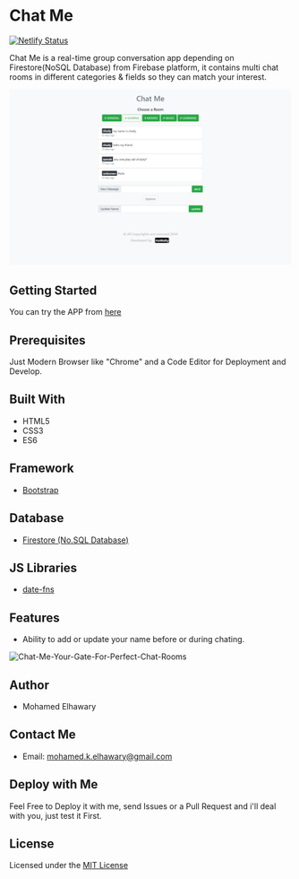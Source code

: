 # Chat Me

[![Netlify Status](https://api.netlify.com/api/v1/badges/6e0b79cd-da3d-4f98-8781-94a39e6788f7/deploy-status)](https://app.netlify.com/sites/chatme14/deploys)

Chat Me is a real-time group conversation app depending on Firestore(NoSQL Database) from Firebase platform, it contains multi chat rooms in different categories & fields so they can match your interest.
  
![Screenshot](preview.png)


## Getting Started

You can try the APP from [here](https://mohamed-elhawary.github.io/chat-me/)

## Prerequisites

Just Modern Browser like "Chrome" and a Code Editor for Deployment and Develop.

## Built With

* HTML5
* CSS3
* ES6  

## Framework

* [Bootstrap](https://getbootstrap.com/)  

## Database  

* [Firestore (No.SQL Database)](https://firebase.google.com/)  

## JS Libraries  

* [date-fns](https://date-fns.org/)  

## Features  

- Ability to add or update your name before or during chating.  

![Chat-Me-Your-Gate-For-Perfect-Chat-Rooms](https://user-images.githubusercontent.com/69651552/94999318-d4f6d680-05b8-11eb-8c22-abf4ba03d226.png)


## Author

* Mohamed Elhawary  

## Contact Me  

* Email: mohamed.k.elhawary@gmail.com

## Deploy with Me

Feel Free to Deploy it with me, send Issues or a Pull Request and i'll deal with you, just test it First.

## License

Licensed under the [MIT License](LICENSE)


